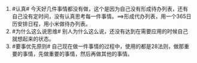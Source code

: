 1. #认真# 今天好几件事情都没有做，这个是因为自己没有形成待办列表，还有自己没有定时间，没有认真思考每一件事情。==>形成代办列表，用一个365日历安排日程，用小米做待办列表。
2. #为什么这么说思维#  别人为什么这么说，还没有达到在需要应用的时候自己就想起来的状态。
3. #要事优先原则# 自己现在做一件事情的过程中，使用的都是28法则，做那重要的事情，先做重要的事情，然后再做其他的事情。